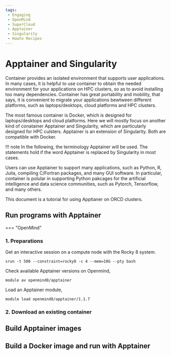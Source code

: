 ```yaml
---
tags:
 - Engaging
 - OpenMind
 - SuperCloud
 - Apptainer
 - Singularity
 - Howto Recipes
---
```


# Apptainer and Singularity

Container provides an isolated environment that supports user applications. In many cases, it is helpful to use container to obtain the needed environment for your applications on HPC clusters, so as to avoid installing too many dependencies. Container has great portability and mobility, that says, it is convenient to migrate your applications bewtween different platforms, such as laptops/desktops, cloud platforms and HPC clusters. 

The most famous container is Docker, which is designed for laptops/desktops and cloud platforms. Here we will mostly focus on another kind of conatainer Apptainer and Singularity, which are particularly designed for HPC culsters. Apptainer is an extension of Singularity. Both are compatible with Docker.  

   !!! note 
      In the following, the terminology Apptainer will be used. The statements hold if the word Apptainer is replaced by Singularity in most cases. 

Users can use Apptainer to support many applications, such as Python, R, Julia, compiling C/Fortran packages, and many GUI software. In particular, container is polular in supporting Python pakcages for the artificial intelligence and data science communities, such as Pytorch, Tensorflow, and many others. 

This document is a tutorial for using Apptianer on ORCD clusters.


## Run programs with Apptainer


=== "OpenMind"

### 1. Preparations

Get an interactive session on a compute node with the Rocky 8 system.
```
srun -t 500 --constraint=rocky8 -c 4 --mem=10G --pty bash
```
Check available Apptainer versions on Openmind,
```
module av openmind8/apptainer
```
Load an Apptainer module,
```
module load openmind8/apptainer/1.1.7
```

### 2. Download an existing container


## Build Apptainer images



## Build a Docker image and run with Apptainer
